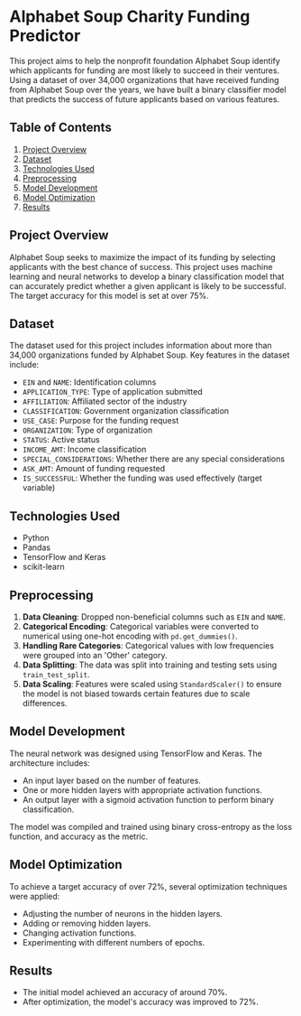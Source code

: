 # Alphabet Soup Charity Funding Predictor

This project aims to help the nonprofit foundation Alphabet Soup identify which applicants for funding are most likely to succeed in their ventures. Using a dataset of over 34,000 organizations that have received funding from Alphabet Soup over the years, we have built a binary classifier model that predicts the success of future applicants based on various features.

## Table of Contents
1. [Project Overview](#project-overview)
2. [Dataset](#dataset)
3. [Technologies Used](#technologies-used)
4. [Preprocessing](#preprocessing)
5. [Model Development](#model-development)
6. [Model Optimization](#model-optimization)
7. [Results](#results)

## Project Overview

Alphabet Soup seeks to maximize the impact of its funding by selecting applicants with the best chance of success. This project uses machine learning and neural networks to develop a binary classification model that can accurately predict whether a given applicant is likely to be successful. The target accuracy for this model is set at over 75%.

## Dataset

The dataset used for this project includes information about more than 34,000 organizations funded by Alphabet Soup. Key features in the dataset include:

- `EIN` and `NAME`: Identification columns
- `APPLICATION_TYPE`: Type of application submitted
- `AFFILIATION`: Affiliated sector of the industry
- `CLASSIFICATION`: Government organization classification
- `USE_CASE`: Purpose for the funding request
- `ORGANIZATION`: Type of organization
- `STATUS`: Active status
- `INCOME_AMT`: Income classification
- `SPECIAL_CONSIDERATIONS`: Whether there are any special considerations
- `ASK_AMT`: Amount of funding requested
- `IS_SUCCESSFUL`: Whether the funding was used effectively (target variable)

## Technologies Used

- Python
- Pandas
- TensorFlow and Keras
- scikit-learn

## Preprocessing

1. **Data Cleaning**: Dropped non-beneficial columns such as `EIN` and `NAME`.
2. **Categorical Encoding**: Categorical variables were converted to numerical using one-hot encoding with `pd.get_dummies()`.
3. **Handling Rare Categories**: Categorical values with low frequencies were grouped into an 'Other' category.
4. **Data Splitting**: The data was split into training and testing sets using `train_test_split`.
5. **Data Scaling**: Features were scaled using `StandardScaler()` to ensure the model is not biased towards certain features due to scale differences.

## Model Development

The neural network was designed using TensorFlow and Keras. The architecture includes:

- An input layer based on the number of features.
- One or more hidden layers with appropriate activation functions.
- An output layer with a sigmoid activation function to perform binary classification.

The model was compiled and trained using binary cross-entropy as the loss function, and accuracy as the metric.

## Model Optimization

To achieve a target accuracy of over 72%, several optimization techniques were applied:

- Adjusting the number of neurons in the hidden layers.
- Adding or removing hidden layers.
- Changing activation functions.
- Experimenting with different numbers of epochs.

## Results

- The initial model achieved an accuracy of around 70%.
- After optimization, the model's accuracy was improved to 72%.

